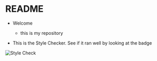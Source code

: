 # README

* Welcome
	* this is my repository

* This is the Style Checker. See if it ran well by looking at the badge

![Style Check](https://github.com/gabrielv0227/calculator/actions/workflows/style.yaml/badge.svg)

